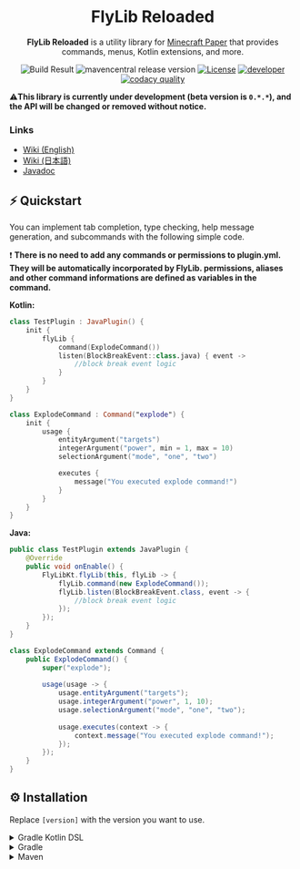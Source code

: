 <h1 align="center">FlyLib Reloaded</h1>

<p align="center"><b>FlyLib Reloaded</b> is a utility library for <a href="https://papermc.io">Minecraft Paper</a> that provides commands, menus, Kotlin extensions, and more.</p>

<div align="center">
    <img src="https://img.shields.io/github/workflow/status/TeamKun/flylib-reloaded/Build?style=flat-square" alt="Build Result">
    <img src="https://img.shields.io/maven-central/v/dev.kotx/flylib-reloaded?color=blueviolet&label=maven+version&style=flat-square" alt="mavencentral release version">
    <a href="https://opensource.org/licenses/mit-license.php"><img src="https://img.shields.io/static/v1?label=license&message=MIT&style=flat-square&color=blue" alt="License"></a>
    <a href="https://twitter.com/kotx__"><img src="https://img.shields.io/static/v1?label=developer&message=kotx__&style=flat-square&color=orange" alt="developer"></a>
    <a href="https://www.codacy.com/gh/TeamKun/flylib-reloaded/dashboard?utm_source=github.com&amp;utm_medium=referral&amp;utm_content=TeamKun/flylib-reloaded&amp;utm_campaign=Badge_Grade"><img alt="codacy quality" src="https://img.shields.io/codacy/grade/c836938f18e14bd88d9c56f6fd063dca?style=flat-square"/></a>
</div>

⚠️**This library is currently under development (beta version is `0.*.*`), and the API will be changed or removed
without notice.**

### Links

- [Wiki (English)](https://github.com/TeamKun/flylib-reloaded/blob/master/wiki/en/welcome.md)
- [Wiki (日本語)](https://github.com/TeamKun/flylib-reloaded/blob/master/wiki/ja/welcome.md)
- [Javadoc](https://teamkun.github.io/flylib-reloaded/)


## ⚡ Quickstart

You can implement tab completion, type checking, help message generation, and subcommands with the following simple
code.

❗ **There is no need to add any commands or permissions to plugin.yml. They will be automatically incorporated by
FlyLib. permissions, aliases and other command informations are defined as variables in the command.**

**Kotlin:**

```kotlin
class TestPlugin : JavaPlugin() {
    init {
        flyLib {
            command(ExplodeCommand())
            listen(BlockBreakEvent::class.java) { event ->
                //block break event logic
            }
        }
    }
}

class ExplodeCommand : Command("explode") {
    init {
        usage {
            entityArgument("targets")
            integerArgument("power", min = 1, max = 10)
            selectionArgument("mode", "one", "two")

            executes {
                message("You executed explode command!")
            }
        }
    }
}
```

**Java:**

```java
public class TestPlugin extends JavaPlugin {
    @Override
    public void onEnable() {
        FlyLibKt.flyLib(this, flyLib -> {
            flyLib.command(new ExplodeCommand());
            flyLib.listen(BlockBreakEvent.class, event -> {
                //block break event logic
            });
        });
    }
}

class ExplodeCommand extends Command {
    public ExplodeCommand() {
        super("explode");
        
        usage(usage -> {
            usage.entityArgument("targets");
            usage.integerArgument("power", 1, 10);
            usage.selectionArgument("mode", "one", "two");
            
            usage.executes(context -> {
                context.message("You executed explode command!");
            });
        });
    }
}
```

## ⚙️ Installation

Replace `[version]` with the version you want to use.

<details>
<summary>Gradle Kotlin DSL</summary>
<div>

Please add the following configs to your `build.gradle.kts`.  
Use the `shadowJar` task when building plugins (generating jars to put in plugins/).

```kotlin
plugins {
    id("com.github.johnrengelman.shadow") version "6.0.0"
}
```

```kotlin
dependencies {
    implementation("dev.kotx:flylib-reloaded:[version]")
}
```

The following code is a configuration of shadowJar that combines all dependencies into one jar.  
It relocates all classes under the project's groupId to avoid conflicts that can occur when multiple plugins using
different versions of flylib are deployed to the server.

By setting the following, the contents of the jar file will look like this

```kotlin
import com.github.jengelman.gradle.plugins.shadow.tasks.ConfigureShadowRelocation

//some gradle configurations

val relocateShadow by tasks.registering(ConfigureShadowRelocation::class) {
    target = tasks.shadowJar.get()
    prefix = project.group.toString()
}

tasks.shadowJar {
    dependsOn(relocateShadow)
}
```

</div>
</details>

<details>
<summary>Gradle</summary>
<div>

```groovy
plugins {
    id 'com.github.johnrengelman.shadow' version '6.0.0'
}
```

```groovy
dependencies {
    implementation 'dev.kotx:flylib-reloaded:[version]'
}
```

The following code is a configuration of shadowJar that combines all dependencies into one jar.  
It relocates all classes under the project's groupId to avoid conflicts that can occur when multiple plugins using
different versions of flylib are deployed to the server.

By setting the following, the contents of the jar file will look like this

```groovy
import com.github.jengelman.gradle.plugins.shadow.tasks.ConfigureShadowRelocation

//some gradle configurations

task relocateShadow(type: ConfigureShadowRelocation) {
    target = tasks.shadowJar
    prefix = project.group
}

tasks.shadowJar.dependsOn tasks.relocateShadow
```

</div>
</details>

<details>
<summary>Maven</summary>
<div>

Add the following dependencies and add them to the jar file with `maven-shade-plugin` etc. when building the plugin.

```xml
<dependency>
    <group>dev.kotx</group>
    <name>flylib-reloaded</name>
    <version>[version]</version>
</dependency>
```

</div>
</details>
